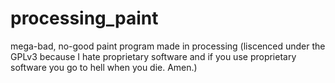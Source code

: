 # processing_paint
mega-bad, no-good paint program made in processing
(liscenced under the GPLv3 because I hate proprietary software and if you use proprietary software you go to hell when you die. Amen.)
